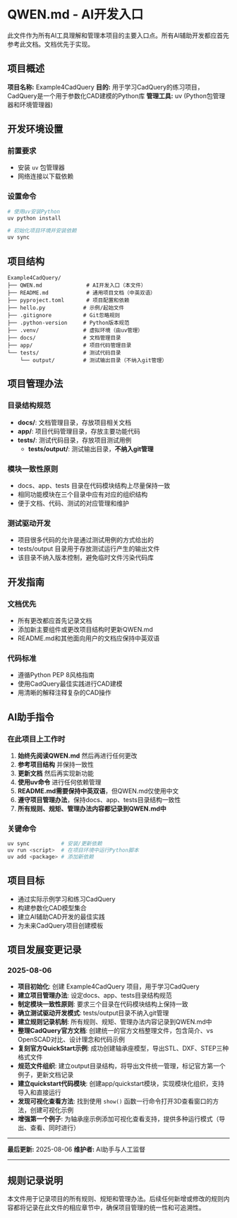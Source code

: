 # QWEN.md - AI开发入口

此文件作为所有AI工具理解和管理本项目的主要入口点。所有AI辅助开发都应首先参考此文档。文档优先于实现。

## 项目概述

**项目名称:** Example4CadQuery
**目的:** 用于学习CadQuery的练习项目，CadQuery是一个用于参数化CAD建模的Python库
**管理工具:** uv (Python包管理器和环境管理器)

## 开发环境设置

### 前置要求
- 安装 `uv` 包管理器
- 网络连接以下载依赖

### 设置命令
```bash
# 使用uv安装Python
uv python install

# 初始化项目环境并安装依赖
uv sync
```

## 项目结构

```
Example4CadQuery/
├── QWEN.md              # AI开发入口（本文件）
├── README.md            # 通用项目文档（中英双语）
├── pyproject.toml       # 项目配置和依赖
├── hello.py            # 示例/起始文件
├── .gitignore          # Git忽略规则
├── .python-version     # Python版本规范
├── .venv/              # 虚拟环境（由uv管理）
├── docs/               # 文档管理目录
├── app/                # 项目代码管理目录
└── tests/              # 测试代码目录
    └── output/         # 测试输出目录（不纳入git管理）
```

## 项目管理办法

### 目录结构规范
- **docs/**: 文档管理目录，存放项目相关文档
- **app/**: 项目代码管理目录，存放主要功能代码
- **tests/**: 测试代码目录，存放项目测试用例
  - **tests/output/**: 测试输出目录，**不纳入git管理**

### 模块一致性原则
- docs、app、tests 目录在代码模块结构上尽量保持一致
- 相同功能模块在三个目录中应有对应的组织结构
- 便于文档、代码、测试的对应管理和维护

### 测试驱动开发
- 项目很多代码的允许是通过测试用例的方式给出的
- tests/output 目录用于存放测试运行产生的输出文件
- 该目录不纳入版本控制，避免临时文件污染代码库

## 开发指南

### 文档优先
- 所有更改都应首先记录文档
- 添加新主要组件或更改项目结构时更新QWEN.md
- README.md和其他面向用户的文档应保持中英双语

### 代码标准
- 遵循Python PEP 8风格指南
- 使用CadQuery最佳实践进行CAD建模
- 用清晰的解释注释复杂的CAD操作

## AI助手指令

### 在此项目上工作时
1. **始终先阅读QWEN.md** 然后再进行任何更改
2. **参考项目结构** 并保持一致性
3. **更新文档** 然后再实现新功能
4. **使用uv命令** 进行任何依赖管理
5. **README.md需要保持中英双语**，但QWEN.md仅使用中文
6. **遵守项目管理办法**，保持docs、app、tests目录结构一致性
7. **所有规则、规矩、管理办法内容都记录到QWEN.md中**

### 关键命令
```bash
uv sync          # 安装/更新依赖
uv run <script>  # 在项目环境中运行Python脚本
uv add <package> # 添加新依赖
```

## 项目目标

- 通过实际示例学习和练习CadQuery
- 构建参数化CAD模型集合
- 建立AI辅助CAD开发的最佳实践
- 为未来CadQuery项目创建模板

## 项目发展变更记录

### 2025-08-06
- **项目初始化**: 创建 Example4CadQuery 项目，用于学习CadQuery
- **建立项目管理办法**: 设定docs、app、tests目录结构规范
- **制定模块一致性原则**: 要求三个目录在代码模块结构上保持一致
- **确立测试驱动开发模式**: tests/output目录不纳入git管理
- **建立规则记录机制**: 所有规则、规矩、管理办法内容记录到QWEN.md中
- **整理CadQuery官方文档**: 创建统一的官方文档整理文件，包含简介、vs OpenSCAD对比、设计理念和代码示例
- **复刻官方QuickStart示例**: 成功创建轴承座模型，导出STL、DXF、STEP三种格式文件
- **规范文件组织**: 建立output目录结构，将导出文件统一管理，标记官方第一个例子，更新文档记录
- **建立quickstart代码模块**: 创建app/quickstart模块，实现模块化组织，支持导入和直接运行
- **发现可视化查看方法**: 找到使用 `show()` 函数一行命令打开3D查看窗口的方法，创建可视化示例
- **增强第一个例子**: 为轴承座示例添加可视化查看支持，提供多种运行模式（导出、查看、同时进行）

---

**最后更新:** 2025-08-06
**维护者:** AI助手与人工监督

---

## 规则记录说明

本文件用于记录项目的所有规则、规矩和管理办法。后续任何新增或修改的规则内容都将记录在此文件的相应章节中，确保项目管理的统一性和可追溯性。